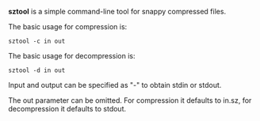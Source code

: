 __sztool__ is a simple command-line tool for snappy compressed files.

The basic usage for compression is:

```
sztool -c in out
```

The basic usage for decompression is:

```
sztool -d in out
```

Input and output can be specified as "-" to obtain stdin or stdout.

The out parameter can be omitted.  For compression it defaults to
in.sz, for decompression it defaults to stdout.
